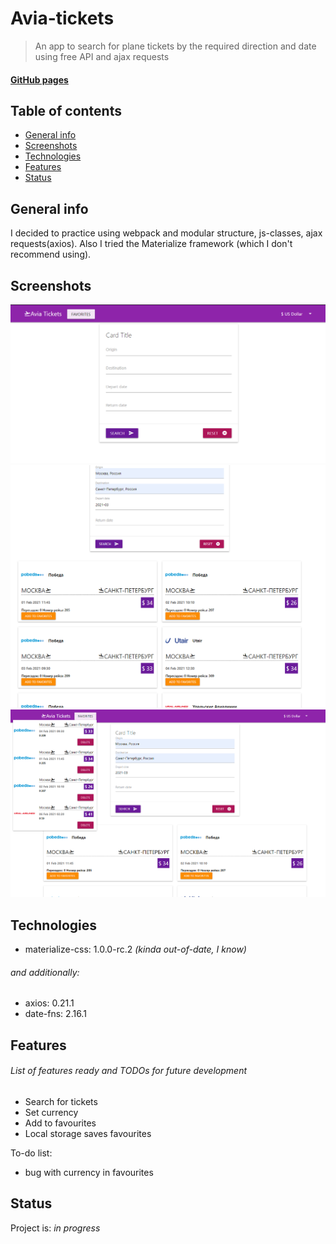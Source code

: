 # Avia-tickets
> An app  to search for plane tickets by the required direction and date using free API and ajax requests
#### [GitHub pages](https://ic3top.github.io/Avia-tickets/dist/)
## Table of contents
* [General info](#general-info)
* [Screenshots](#screenshots)
* [Technologies](#technologies)
* [Features](#features)
* [Status](#status)

## General info
I decided to practice using webpack and modular structure, js-classes, ajax requests(axios). 
Also I tried the Materialize framework (which I don't recommend using).

## Screenshots
![Example screenshot](./src/img/screenshot_1.png)
![Example screenshot](./src/img/screenshot_2.png)
![Example screenshot](./src/img/screenshot_3.png)

## Technologies
* materialize-css: 1.0.0-rc.2 _(kinda out-of-date, I know)_
###### and additionally:
* axios: 0.21.1
* date-fns: 2.16.1


## Features
###### List of features ready and TODOs for future development
* Search for tickets
* Set currency
* Add to favourites
* Local storage saves favourites

To-do list:
* bug with currency in favourites

## Status
Project is: _in progress_

